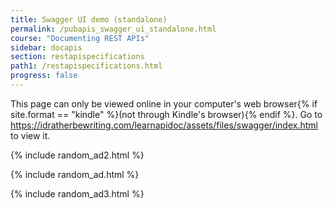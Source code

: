 ```yaml
---
title: Swagger UI demo (standalone)
permalink: /pubapis_swagger_ui_standalone.html
course: "Documenting REST APIs"
sidebar: docapis
section: restapispecifications
path1: /restapispecifications.html
progress: false
---
```


<p>This page can only be viewed online in your computer's web browser{% if site.format == "kindle" %}(not through Kindle's browser){% endif %}. Go to <a href="https://idratherbewriting.com/learnapidoc/assets/files/swagger/index.html">https://idratherbewriting.com/learnapidoc/assets/files/swagger/index.html</a> to view it.</p>

{% include random_ad2.html %}

{% include random_ad.html %}

{% include random_ad3.html %}
